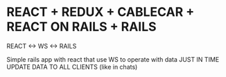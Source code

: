 # REACT + REDUX + CABLECAR + REACT ON RAILS + RAILS

REACT <-> WS <-> RAILS


Simple rails app with react that use WS to operate with data
JUST IN TIME UPDATE DATA TO ALL CLIENTS (like in chats)
